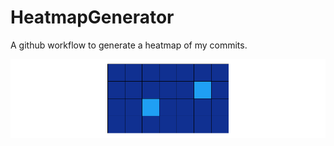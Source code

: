 # HeatmapGenerator
A github workflow to generate a heatmap of my commits.

![Commit Heatmap](assets/heatmap.png)